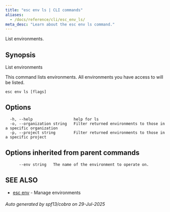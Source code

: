 ```yaml
---
title: "esc env ls | CLI commands"
aliases:
  - /docs/reference/cli/esc_env_ls/
meta_desc: "Learn about the esc env ls command."
---
```




List environments.

## Synopsis

List environments

This command lists environments. All environments you have access to will be listed.


```
esc env ls [flags]
```

## Options

```
  -h, --help                  help for ls
  -o, --organization string   Filter returned environments to those in a specific organization
  -p, --project string        Filter returned environments to those in a specific project
```

## Options inherited from parent commands

```
      --env string   The name of the environment to operate on.
```

## SEE ALSO

* [esc env](/docs/esc/cli/commands/esc_env/)	 - Manage environments

###### Auto generated by spf13/cobra on 29-Jul-2025
